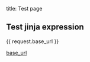 title: Test page


## Test jinja expression

{{ request.base_url }}

<a href="{{ request.base_url }}">base_url</a>
